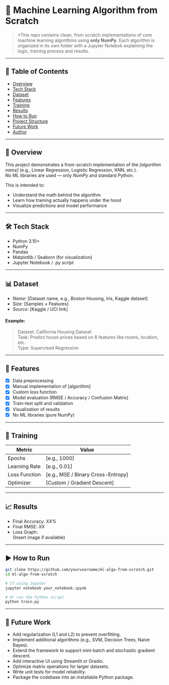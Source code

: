 # 🧠 Machine Learning Algorithm from Scratch

> *This repo contains clean, from scratch implementations of core machine learning algorithms using **only NumPy**. Each algorithm is organized in its own folder with a Jupyter Notebok explaining the logic, training process and results.
---

## 📌 Table of Contents

- [Overview](#overview)
- [Tech Stack](#tech-stack)
- [Dataset](#dataset)
- [Features](#features)
- [Training](#training)
- [Results](#results)
- [How to Run](#how-to-run)
- [Project Structure](#project-structure)
- [Future Work](#future-work)
- [Author](#author)

---

## 📖 Overview

This project demonstrates a from-scratch implementation of the *[algorithm name]* (e.g., Linear Regression, Logistic Regression, KNN, etc.).  
No ML libraries are used — only *NumPy* and standard Python.

This is intended to:
- Understand the math behind the algorithm
- Learn how training actually happens under the hood
- Visualize predictions and model performance

---

## 🛠 Tech Stack

- Python 3.10+
- NumPy
- Pandas
- Matplotlib / Seaborn (for visualization)
- Jupyter Notebook / .py script

---

## 📊 Dataset

- *Name:* [Dataset name, e.g., Boston Housing, Iris, Kaggle dataset]
- *Size:* [Samples × Features]
- *Source:* [Kaggle / UCI link]

#### Example:
> Dataset: California Housing Dataset  
> Task: Predict house prices based on 8 features like rooms, location, etc.  
> Type: Supervised Regression

---

## 🌟 Features

- [x] Data preprocessing
- [x] Manual implementation of [algorithm]
- [x] Custom loss function
- [x] Model evaluation (RMSE / Accuracy / Confusion Matrix)
- [x] Train-test split and validation
- [x] Visualization of results
- [x] No ML libraries (pure NumPy)

---

## 🧠 Training

| Metric | Value |
|--------|-------|
| Epochs | [e.g., 1000] |
| Learning Rate | [e.g., 0.01] |
| Loss Function | [e.g., MSE / Binary Cross-Entropy] |
| Optimizer | [Custom / Gradient Descent] |

---

## 📈 Results

- Final Accuracy: *XX%*
- Final RMSE: *XX*
- Loss Graph:  
  (Insert image if available)

---

## ▶ How to Run

```bash
git clone https://github.com/yourusername/ml-algo-from-scratch.git
cd ml-algo-from-scratch

# If using Jupyter
jupyter notebook your_notebook.ipynb

# Or run the Python script
python train.py

```

---


## 🔮 Future Work

- Add regularization (L1 and L2) to prevent overfitting.
- Implement additional algorithms (e.g., SVM, Decision Trees, Naive Bayes).
- Extend the framework to support mini-batch and stochastic gradient descent.
- Add interactive UI using Streamlit or Gradio.
- Optimize matrix operations for larger datasets.
- Write unit tests for model reliability.
- Package the codebase into an installable Python package.




